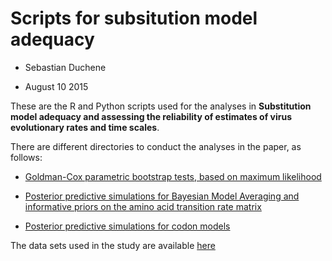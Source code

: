 # Scripts for subsitution model adequacy


- Sebastian Duchene 

- August 10 2015

These are the R and Python scripts used for the analyses in **Substitution model adequacy and assessing the reliability of estimates of virus evolutionary rates and time scales**.

There are different directories to conduct the analyses in the paper, as follows:

- [Goldman-Cox parametric bootstrap tests, based on maximum likelihood](https://github.com/sebastianduchene/virus_model_adequacy/tree/master/GC_test)

- [Posterior predictive simulations for Bayesian Model Averaging and informative priors on the amino acid transition rate matrix](https://github.com/sebastianduchene/virus_model_adequacy/tree/master/PPS_DPP_MA)

- [Posterior predictive simulations for codon models](https://github.com/sebastianduchene/virus_model_adequacy/blob/master/PPS_CODONS/Readme.md)

The data sets used in the study are available [here](https://github.com/sebastianduchene/virus_model_adequacy/blob/master/data_sets)
